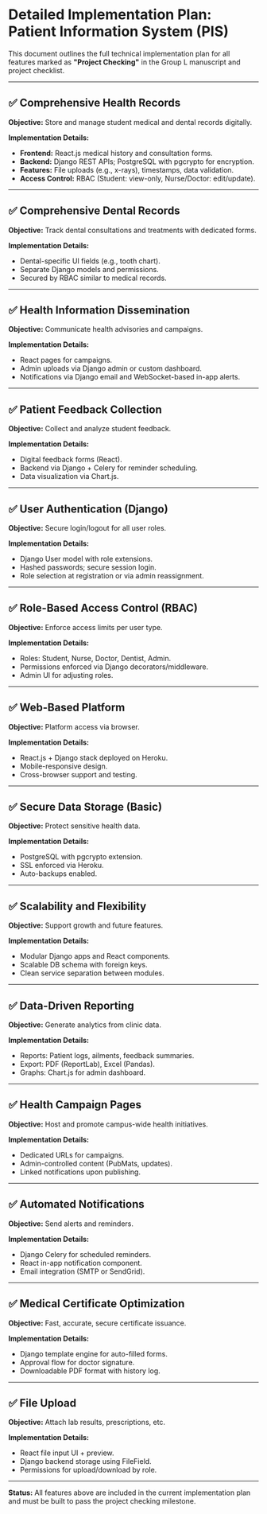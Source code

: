 
# Detailed Implementation Plan: Patient Information System (PIS)

This document outlines the full technical implementation plan for all features marked as **"Project Checking"** in the Group L manuscript and project checklist.

---

## ✅ Comprehensive Health Records

**Objective:** Store and manage student medical and dental records digitally.

**Implementation Details:**
- **Frontend:** React.js medical history and consultation forms.
- **Backend:** Django REST APIs; PostgreSQL with pgcrypto for encryption.
- **Features:** File uploads (e.g., x-rays), timestamps, data validation.
- **Access Control:** RBAC (Student: view-only, Nurse/Doctor: edit/update).

---

## ✅ Comprehensive Dental Records

**Objective:** Track dental consultations and treatments with dedicated forms.

**Implementation Details:**
- Dental-specific UI fields (e.g., tooth chart).
- Separate Django models and permissions.
- Secured by RBAC similar to medical records.

---

## ✅ Health Information Dissemination

**Objective:** Communicate health advisories and campaigns.

**Implementation Details:**
- React pages for campaigns.
- Admin uploads via Django admin or custom dashboard.
- Notifications via Django email and WebSocket-based in-app alerts.

---

## ✅ Patient Feedback Collection

**Objective:** Collect and analyze student feedback.

**Implementation Details:**
- Digital feedback forms (React).
- Backend via Django + Celery for reminder scheduling.
- Data visualization via Chart.js.

---

## ✅ User Authentication (Django)

**Objective:** Secure login/logout for all user roles.

**Implementation Details:**
- Django User model with role extensions.
- Hashed passwords; secure session login.
- Role selection at registration or via admin reassignment.

---

## ✅ Role-Based Access Control (RBAC)

**Objective:** Enforce access limits per user type.

**Implementation Details:**
- Roles: Student, Nurse, Doctor, Dentist, Admin.
- Permissions enforced via Django decorators/middleware.
- Admin UI for adjusting roles.

---

## ✅ Web-Based Platform

**Objective:** Platform access via browser.

**Implementation Details:**
- React.js + Django stack deployed on Heroku.
- Mobile-responsive design.
- Cross-browser support and testing.

---

## ✅ Secure Data Storage (Basic)

**Objective:** Protect sensitive health data.

**Implementation Details:**
- PostgreSQL with pgcrypto extension.
- SSL enforced via Heroku.
- Auto-backups enabled.

---

## ✅ Scalability and Flexibility

**Objective:** Support growth and future features.

**Implementation Details:**
- Modular Django apps and React components.
- Scalable DB schema with foreign keys.
- Clean service separation between modules.

---

## ✅ Data-Driven Reporting

**Objective:** Generate analytics from clinic data.

**Implementation Details:**
- Reports: Patient logs, ailments, feedback summaries.
- Export: PDF (ReportLab), Excel (Pandas).
- Graphs: Chart.js for admin dashboard.

---

## ✅ Health Campaign Pages

**Objective:** Host and promote campus-wide health initiatives.

**Implementation Details:**
- Dedicated URLs for campaigns.
- Admin-controlled content (PubMats, updates).
- Linked notifications upon publishing.

---

## ✅ Automated Notifications

**Objective:** Send alerts and reminders.

**Implementation Details:**
- Django Celery for scheduled reminders.
- React in-app notification component.
- Email integration (SMTP or SendGrid).

---

## ✅ Medical Certificate Optimization

**Objective:** Fast, accurate, secure certificate issuance.

**Implementation Details:**
- Django template engine for auto-filled forms.
- Approval flow for doctor signature.
- Downloadable PDF format with history log.

---

## ✅ File Upload

**Objective:** Attach lab results, prescriptions, etc.

**Implementation Details:**
- React file input UI + preview.
- Django backend storage using FileField.
- Permissions for upload/download by role.

---

**Status:** All features above are included in the current implementation plan and must be built to pass the project checking milestone.
